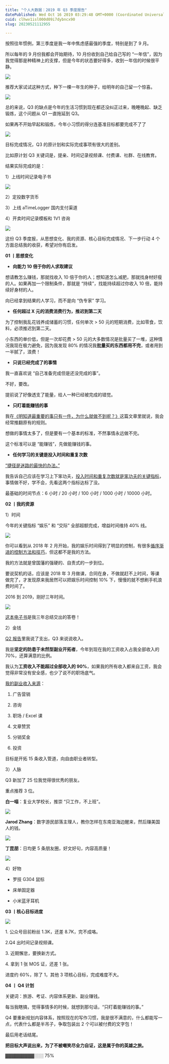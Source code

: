 ```yaml
---
title: "个人大数据：2019 年 Q3 季度报告"
datePublished: Wed Oct 16 2019 03:29:48 GMT+0000 (Coordinated Universal Time)
cuid: clhwv1isl000d09i7dybncx90
slug: 20230521112955

---
```


按照往年惯例，第三季度是我一年中焦虑感最强的季度，特别是到了 9 月。

所以每年的 9 月份我都会开始期待，10 月份收到自己给自己写的 “一年信”，因为我觉得那是种精神上的支撑，但是今年的状态要好得多，收到一年信的时候很平静。

![](https://cdn.hashnode.com/res/hashnode/image/upload/v1684639614492/0cc12ac0-ad1b-4a03-b3cb-ea177a3abc40.jpeg)

推荐大家试试这种方式，种下一棵一年生的种子，给明年的自己留一个惊喜。

![](https://cdn.hashnode.com/res/hashnode/image/upload/v1684639619147/2522d13b-30b8-4371-9f19-c11b9339644b.jpeg)

总的来说，Q3 的缺点是今年的生活习惯到现在都还没纠正过来，晚睡晚起、缺乏锻炼，这个问题从 Q1 一直拖延到 Q3。

如果再不开始早起和锻炼，今年小习惯的得分连基准目标都要完成不了了

![](https://cdn.hashnode.com/res/hashnode/image/upload/v1684639624798/4d1764ff-d323-4d6b-b397-44ae8a9db42d.jpeg)

目标完成情况，Q3 的原计划和实际完成事项有很大的差别。

比如原计划 Q3 关键词是，提亲、时间记录视频课、付费课、社群、在线教育。

结果实际完成的是：

1）上线时间记录电子书

![](https://cdn.hashnode.com/res/hashnode/image/upload/v1684639642860/82726b99-e5e0-44bc-918e-7f98a3799565.png)

2）定投数字货币

3）上线 aTimeLogger 国内支付渠道

4）开卖时间记录模板和 1V1 咨询

![](https://cdn.hashnode.com/res/hashnode/image/upload/v1684639652682/b03158ec-c9ed-4e0f-9572-8338f9037222.jpeg)

这份 Q3 季度报，从思想变化、我的资源、核心目标完成情况、下一步行动 4 个方面总结我的收获，希望对你有启发。

**01 丨思想变化**

* **向能力 10 倍于你的人求取建议**
    

想请教怎么赚钱，那就找收入 10 倍于你的人；想知道怎么减肥，那就找身材好瘦的人。如果再加一个限制条件，那就是 “持续”，找能持续超过你收入 10 倍，能持续好身材的人。

向已经拿到结果的人学习，而不是向 “伪专家” 学习。

* **任何超过 X 元的消费消费行为，推迟到第二天**
    

为了控制我乱花钱养成储蓄的习惯，任何单次 &gt; 50 元的短期消费，比如零食，饮料，必须推迟到第二天。

小东西的单价低，但是一次却花费 &gt; 50 元的大多数情况是批量买了一堆，这种情况我现在极力避免，因为我发现 80% 的情况我**批量买的东西都用不完**，或者用到一半腻了，浪费！

* **只说已经完成了的事情**
    

我一直喜欢说 “自己准备完成但是还没完成的事”。

不好，要改。

提前说了好像透支了能量，给人一种已经被完成的错觉。

* **只盯着能赚钱的事**
    

我在[《明知道最重要的事只有一件，为什么就做不到呢？》](http://mp.weixin.qq.com/s?__biz=MzI3MzU5MDA1OQ==&mid=2247485806&idx=1&sn=eb3aa4486e431f28ac0fe90095c9b3a7&chksm=eb21bb2adc56323c9a985e6093a9f9cc718272558a0b5222d5abcdf50e6ccc54c5d16baaaf76&scene=21#wechat_redirect)这篇文章里就说，我会经常推翻原有的规则。

想做的事情太多了，但是要有一个基本的标准，不然事情永远做不完。

这个标准可以是 “能赚钱”，先做能赚钱的事。

* **任何学习的关键是投入时间和重复次数**
    

[“捷径是迷路的最快的办法。”](https://mp.weixin.qq.com/s?__biz=MzIyMTI0MDY1NA==&mid=2651162075&idx=1&sn=121c49f66f44f72a0b3bbe02e3ff99e0&scene=21#wechat_redirect)

我告诉自己应该在学习上下笨功夫，[投入时间和重复次数就是笨功夫的关键指标](http://mp.weixin.qq.com/s?__biz=MzI3MzU5MDA1OQ==&mid=2247485854&idx=1&sn=12fd8ba5df11cc854675c68d32abf3ea&chksm=eb21bbdadc5632ccb501a87be9bd6a090f9f17e2072be2b77a39034111b819b2545b19f07c72&scene=21#wechat_redirect)，事情做不好，学不会，先看这两个指标达标了没。

最基础的时间节点：6 小时 / 20 小时 / 100 小时 / 1000 小时 / 10000 小时。

**02 丨我的资源**

1）时间

今年的关键指标 “娱乐” 和 “交际” 全部超额完成，增益时间维持 40% 线。

![](https://cdn.hashnode.com/res/hashnode/image/upload/v1684639667113/ddafbab1-5198-496c-9737-7e66c9dc09a0.jpeg)

你可以看到从 2018 年 2 月开始，我的娱乐时间得到了明显的控制，有很多[循序渐进的控制方法和技巧](http://mp.weixin.qq.com/s?__biz=MzI3MzU5MDA1OQ==&mid=2247485294&idx=1&sn=d4fd61473a49de8ee414a3cb2cd9194a&chksm=eb21b52adc563c3c9948a775d6893a0a825464902f18475fdbd3068ff08398a707ba2d6e1b87&scene=21#wechat_redirect)，但这都不是我的方法。

我的方法就是曾国藩的强硬的、自责式的一步到位。

要说契机的话，应该是 2018 年 3 月做课，合同在身，不做就赶不上时间，等课做完了，才发现原来我居然可以把娱乐时间控制 10% 下，慢慢的就不想刷手机浪费时间了。

2016 到 2019，刚好三年时间。

![](https://cdn.hashnode.com/res/hashnode/image/upload/v1684639681996/61cc378c-6ce9-4d92-82ca-98b2dda7fcf9.png)

[这本电子书](http://mp.weixin.qq.com/s?__biz=MzI3MzU5MDA1OQ==&mid=2247485852&idx=1&sn=c4ececbb7fd255d764db178bf48f4348&chksm=eb21bbd8dc5632ce5c0ce224dcb719bde505fc82c48b0cf7d7cb120a2dce49722bda2b7aa93d&scene=21#wechat_redirect)是我三年总结交出的答卷！

2）金钱

[Q2 报告](http://mp.weixin.qq.com/s?__biz=MzI3MzU5MDA1OQ==&mid=2247485753&idx=1&sn=aefcf2c49889dd4650f1987ba0a8ec0a&chksm=eb21bb7ddc56326b3467634371711c9658167cc00c0706b7ac8b9aff15623315a29437698528&scene=21#wechat_redirect)里我说了支出，Q3 来说说收入。

我是**坚定的防患于未然型副业开拓者**，今年到现在我的工资收入占我全部收入的 70%，还算满意的比例。

我认为**工资收入不能超过全部收入的 90%**，如果我的所有收入都来自工资，我会觉得非常没有安全感，也少了说不的职场底气。

[我的副业收入来源](http://mp.weixin.qq.com/s?__biz=MzI3MzU5MDA1OQ==&mid=2247485096&idx=1&sn=3a03ffec4045051eac8204eaae9ff8e4&chksm=eb21b4ecdc563dfa38f74025997acad6f32c44ab96983ceb7eee6ee4825fd819a2e92b6f4850&scene=21#wechat_redirect)：

1. 广告营销
    
2. 咨询
    
3. 职场 / Excel 课
    
4. 文章赞赏
    
5. 分销奖金
    
6. 投资
    

目标是开拓 15 条收入管道，向自由职业者转型。

3）人脉

Q3 新加了 25 位我觉得很优秀的朋友。

重点推荐 3 位。

**白一喵**：复业大学校长，推崇 “只工作，不上班”。

![](https://cdn.hashnode.com/res/hashnode/image/upload/v1684639694094/749bf4a5-2ff8-499f-8cc4-b2888024b355.jpeg)

**Jarod Zhang**：数字游民部落主理人，教你怎样在东南亚海边醒来，然后赚美国人的钱。

![]( align="center")

**丁昆朋**：日均更 5 条朋友圈，好文好句，内容高质量！

![](https://cdn.hashnode.com/res/hashnode/image/upload/v1684639711453/74db987e-3e7e-4427-8aac-cf1424485ea9.jpeg)

4）好物

* 罗技 G304 鼠标
    
* 床单固定器
    
* 小米蓝牙耳机
    

**03 丨核心目标进度**

![](https://cdn.hashnode.com/res/hashnode/image/upload/v1684639765744/38b5c3aa-d78f-41f8-8e2d-80b84a745da9.png)

1\. 公众号目前粉丝 1.3K，还差 8.7K，完不成咯。

2.Q4 出时间记录视频课。

3\. 近期懈怠，要换新方式。

4\. 拿到 1 张 MOS 证，还差 1 张。

进度约 60%，除了 1，其他 3 项核心目标，完成难度不大。

**04 丨 Q4 计划**

关键词：旅游、考证、内容体系更新、副业赚钱。

每当我瞎搞，觉得事情多的时候，就想到那句话，“只盯着能赚钱的事。”

Q4 要重新规划内容体系，按照现在的写作习惯，我是很不满意的，什么都能写一点，代表什么都是半吊子，争取包装出 2 个可以被付费的文字包！

最后用老话结尾。

**把目标大声说出来，为了不被嘲笑尽全力自证，这是属于你的英雄之旅。**

▓▓▓▓▓▓▓▓▓░░░ 75%